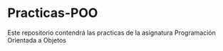 # Practicas-POO
Este repositorio contendrá las practicas de la asignatura Programación Orientada a Objetos
